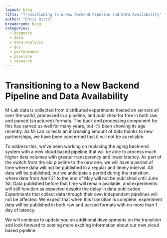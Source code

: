 ```yaml
---
layout: blog
title: "Transitioning to a New Backend Pipeline and Data Availability"
author: "Chris Ritzo"
breadcrumb: blog
categories:
  - bigquery
  - data
  - data-analysis
  - gcs
  - performance
  - pipeline
  - research
---
```


# Transitioning to a New Backend Pipeline and Data Availability

M-Lab data is collected from distributed experiments hosted on servers all over the world, processed in a pipeline, and published for free in both raw and parsed (structured) formats. The back end processing component for this has served us well for many years, but it's been showing its age recently. As M-Lab collects an increasing amount of data thanks to new partnerships, we have been concerned that it will not be as reliable.<!--more-->

To address this, we've been working on replacing the aging back-end system with a new cloud based pipeline that will be able to process much higher data volumes with greater transparency and lower latency. As part of the switch from the old pipeline to the new one, we will have a period of time where data will not be published in a regular and timely interval. All data will be published, but we anticipate a period during the transition where data from April 21 to the end of May will not be published until June 1st. Data published before that time will remain available, and experiments will still function as expected despite the delay in data publication. Experiments that collect data through their own independent pipelines will not be affected. We expect that when this transition is complete, experiment data will be published in both raw and parsed formats with no more than 1 day of latency.

We will continue to update you on additional developments on the transition and look forward to posting more exciting information about our new cloud based pipeline.

